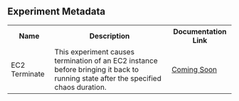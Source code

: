 ## Experiment Metadata

<table>
<tr>
<th> Name </th>
<th> Description </th>
<th> Documentation Link </th>
</tr>
<tr>
 <td> EC2 Terminate </td>
 <td> This experiment causes termination of an EC2 instance before bringing it back to running state after the specified chaos duration.</td>
 <td>  <a href=""> Coming Soon </a> </td>
 </tr>
 </table>
